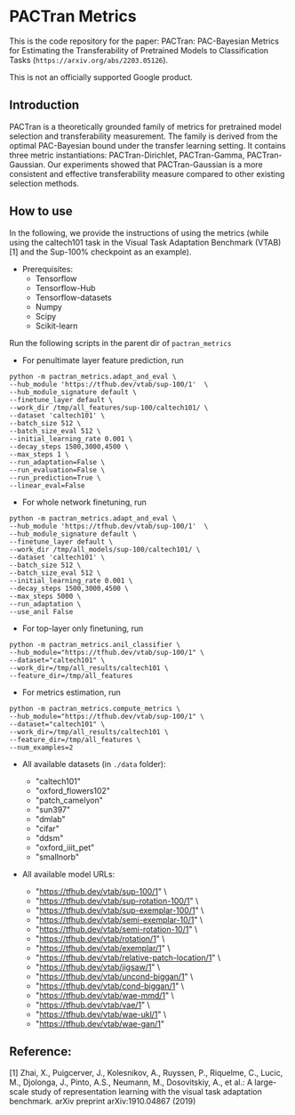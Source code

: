 # PACTran Metrics

This is the code repository for the paper: PACTran: PAC-Bayesian Metrics for Estimating the Transferability of Pretrained Models to Classification Tasks (`https://arxiv.org/abs/2203.05126`).

This is not an officially supported Google product.

## Introduction

PACTran is a theoretically grounded family of metrics for pretrained model selection and transferability measurement. The family is derived from the optimal PAC-Bayesian bound under the transfer learning setting. It contains three metric instantiations: PACTran-Dirichlet, PACTran-Gamma, PACTran-Gaussian.
Our experiments showed that PACTran-Gaussian is a more consistent and effective transferability measure compared to other existing selection methods.

## How to use

In the following, we provide the instructions of using the metrics (while using the caltech101 task in the Visual Task Adaptation Benchmark (VTAB) [1] and the Sup-100% checkpoint as an example).

- Prerequisites:
  - Tensorflow
  - Tensorflow-Hub
  - Tensorflow-datasets
  - Numpy
  - Scipy
  - Scikit-learn

Run the following scripts in the parent dir of `pactran_metrics`

- For penultimate layer feature prediction, run
```
python -m pactran_metrics.adapt_and_eval \
--hub_module 'https://tfhub.dev/vtab/sup-100/1'  \
--hub_module_signature default \
--finetune_layer default \
--work_dir /tmp/all_features/sup-100/caltech101/ \
--dataset 'caltech101' \
--batch_size 512 \
--batch_size_eval 512 \
--initial_learning_rate 0.001 \
--decay_steps 1500,3000,4500 \
--max_steps 1 \
--run_adaptation=False \
--run_evaluation=False \
--run_prediction=True \
--linear_eval=False
```

- For whole network finetuning, run
```
python -m pactran_metrics.adapt_and_eval \
--hub_module 'https://tfhub.dev/vtab/sup-100/1'  \
--hub_module_signature default \
--finetune_layer default \
--work_dir /tmp/all_models/sup-100/caltech101/ \
--dataset 'caltech101' \
--batch_size 512 \
--batch_size_eval 512 \
--initial_learning_rate 0.001 \
--decay_steps 1500,3000,4500 \
--max_steps 5000 \
--run_adaptation \
--use_anil False
```

- For top-layer only finetuning, run
```
python -m pactran_metrics.anil_classifier \
--hub_module="https://tfhub.dev/vtab/sup-100/1" \
--dataset="caltech101" \
--work_dir=/tmp/all_results/caltech101 \
--feature_dir=/tmp/all_features
```

- For metrics estimation, run
```
python -m pactran_metrics.compute_metrics \
--hub_module="https://tfhub.dev/vtab/sup-100/1" \
--dataset="caltech101" \
--work_dir=/tmp/all_results/caltech101 \
--feature_dir=/tmp/all_features \
--num_examples=2
```
- All available datasets (in `./data` folder):
  - "caltech101"
  - "oxford_flowers102"
  - "patch_camelyon"
  - "sun397"
  - "dmlab"
  - "cifar"
  - "ddsm"
  - "oxford_iiit_pet"
  - "smallnorb"
  
- All available model URLs:
  - "https://tfhub.dev/vtab/sup-100/1" \
  - "https://tfhub.dev/vtab/sup-rotation-100/1" \
  - "https://tfhub.dev/vtab/sup-exemplar-100/1" \
  - "https://tfhub.dev/vtab/semi-exemplar-10/1" \
  - "https://tfhub.dev/vtab/semi-rotation-10/1" \
  - "https://tfhub.dev/vtab/rotation/1" \
  - "https://tfhub.dev/vtab/exemplar/1" \
  - "https://tfhub.dev/vtab/relative-patch-location/1" \
  - "https://tfhub.dev/vtab/jigsaw/1" \
  - "https://tfhub.dev/vtab/uncond-biggan/1" \
  - "https://tfhub.dev/vtab/cond-biggan/1" \
  - "https://tfhub.dev/vtab/wae-mmd/1" \
  - "https://tfhub.dev/vtab/vae/1" \
  - "https://tfhub.dev/vtab/wae-ukl/1" \
  - "https://tfhub.dev/vtab/wae-gan/1"

## Reference:

[1] Zhai, X., Puigcerver, J., Kolesnikov, A., Ruyssen, P., Riquelme, C., Lucic, M., Djolonga,
J., Pinto, A.S., Neumann, M., Dosovitskiy, A., et al.: A large-scale study of
representation learning with the visual task adaptation benchmark. arXiv preprint
arXiv:1910.04867 (2019)
